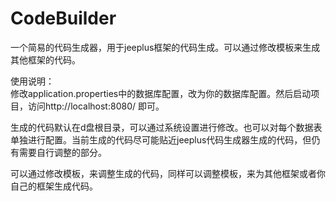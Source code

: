 # CodeBuilder
一个简易的代码生成器，用于jeeplus框架的代码生成。可以通过修改模板来生成其他框架的代码。

使用说明：<br>
修改application.properties中的数据库配置，改为你的数据库配置。然后启动项目，访问http://localhost:8080/ 即可。<br>

生成的代码默认在d盘根目录，可以通过系统设置进行修改。也可以对每个数据表单独进行配置。当前生成的代码尽可能贴近jeeplus代码生成器生成的代码，但仍有需要自行调整的部分。<br>

可以通过修改模板，来调整生成的代码，同样可以调整模板，来为其他框架或者你自己的框架生成代码。
